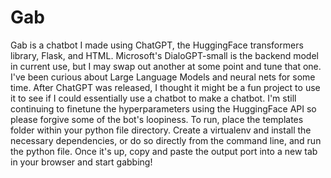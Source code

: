 # Gab
Gab is a chatbot I made using ChatGPT, the HuggingFace transformers library, Flask, and HTML. Microsoft's DialoGPT-small is the backend model in current use, but I may swap out another at some point and tune that one. I've been curious about Large Language Models and neural nets for some time. After ChatGPT was released, I thought it might be a fun project to use it to see if I could essentially use a chatbot to make a chatbot. I'm still continuing to finetune the hyperparameters using the HuggingFace API so please forgive some of the bot's loopiness. To run, place the templates folder within your python file directory. Create a virtualenv and install the necessary dependencies, or do so directly from the command line, and run the python file. Once it's up, copy and paste the output port into a new tab in your browser and start gabbing!
